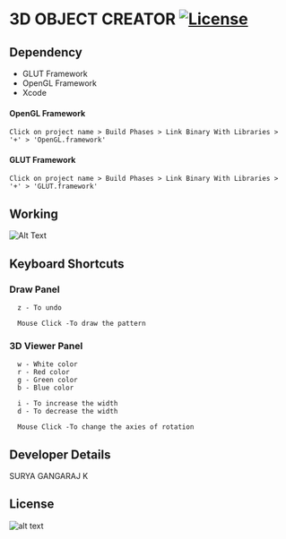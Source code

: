 # 3D OBJECT CREATOR   [![License](https://img.shields.io/badge/License-Apache%202.0-blue.svg)](https://github.com/0xpulsar/3DObjectMaker/blob/master/LICENSE)

## Dependency

* GLUT   Framework
* OpenGL Framework
* Xcode

#### OpenGL Framework
```
Click on project name > Build Phases > Link Binary With Libraries > '+' > 'OpenGL.framework'
```
#### GLUT Framework
```
Click on project name > Build Phases > Link Binary With Libraries > '+' > 'GLUT.framework'
```
## Working
![Alt Text](https://github.com/0xpulsar/3DObjectMaker/raw/master/3d_object_creator.gif)
## Keyboard Shortcuts
### Draw Panel
```
  z - To undo
  
  Mouse Click -To draw the pattern
```
### 3D Viewer Panel
```
  w - White color
  r - Red color
  g - Green color
  b - Blue color
  
  i - To increase the width
  d - To decrease the width
  
  Mouse Click -To change the axies of rotation
```
## Developer Details
  SURYA GANGARAJ K
## License
![alt text](https://github.com/0xpulsar/3DObjectMaker/raw/master/ApacheLicense.png)
